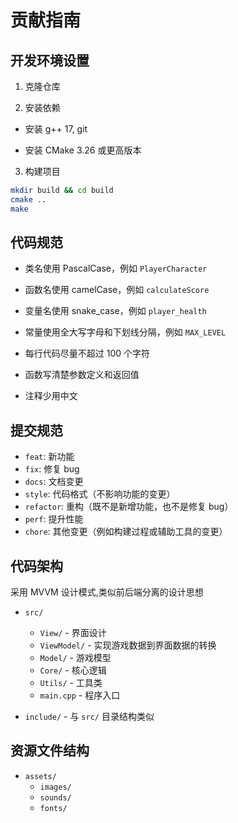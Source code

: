 # 贡献指南

## 开发环境设置

1. 克隆仓库

2. 安装依赖

- 安装 g++ 17, git

- 安装 CMake 3.26 或更高版本

<!-- - 安装 [SFML 2.6.1](https://www.sfml-dev.org/download/sfml/2.6.1/) -->

3. 构建项目

```bash
mkdir build && cd build
cmake ..
make
```

## 代码规范

- 类名使用 PascalCase，例如 `PlayerCharacter`

- 函数名使用 camelCase，例如 `calculateScore`

- 变量名使用 snake_case，例如 `player_health`

- 常量使用全大写字母和下划线分隔，例如 `MAX_LEVEL`

- 每行代码尽量不超过 100 个字符

- 函数写清楚参数定义和返回值

- 注释少用中文

## 提交规范

- `feat`: 新功能
- `fix`: 修复 bug
- `docs`: 文档变更
- `style`: 代码格式（不影响功能的变更）
- `refactor`: 重构（既不是新增功能，也不是修复 bug）
- `perf`: 提升性能
- `chore`: 其他变更（例如构建过程或辅助工具的变更）

## 代码架构

采用 MVVM 设计模式,类似前后端分离的设计思想

- `src/`
    + `View/` - 界面设计
    + `ViewModel/` - 实现游戏数据到界面数据的转换
    + `Model/` - 游戏模型
    + `Core/` - 核心逻辑
    + `Utils/` - 工具类
    + `main.cpp` - 程序入口

- `include/` - 与 `src/` 目录结构类似

## 资源文件结构

- `assets/`
    + `images/`
    + `sounds/`
    + `fonts/`